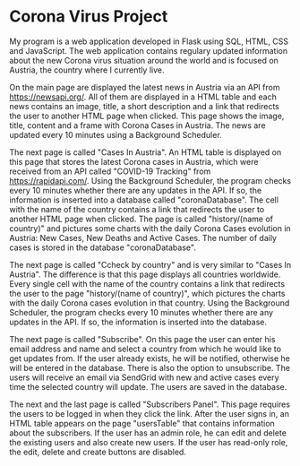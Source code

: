 # Corona Virus Project


My program is a web application developed in Flask using SQL, HTML, CSS and JavaScript.
The web application contains regulary updated information about the new Corona virus situation around the world and is focused on Austria, the country where I currently live.

On the main page are displayed the latest news in Austria via an API from https://newsapi.org/. All of them are displayed in a HTML table and each news contains an image, title, a short description and a link that redirects the user to another HTML page when clicked. This page shows the image, title, content and a frame with Corona Cases in Austria. The news are updated every 10 minutes using a Background Scheduler.

The next page is called "Cases In Austria". An HTML table is displayed on this page that stores the latest Corona cases in Austria, which were received from an API called "COVID-19 Tracking" from https://rapidapi.com/. Using the Background Scheduler, the program checks every 10 minutes whether there are any updates in the API. If so, the information is inserted into a database called "coronaDatabase". The cell with the name of the country contains a link that redirects the user to another HTML page when clicked. The page is called "history/(name of country)" and pictures some charts with the daily Corona Cases evolution in Austria: New Cases, New Deaths and Active Cases. The number of daily cases is stored in the database "coronaDatabase".

The next page is called "Ccheck by country" and is very similar to "Cases In Austria". The difference is that this page displays all countries worldwide. Every single cell with the name of the country contains a link that redirects the user to the page "history/(name of country)", which pictures the charts with the daily Corona cases evolution in that country. Using the Background Scheduler, the program checks every 10 minutes whether there are any updates in the API. If so, the information is inserted into the database.

The next page is called "Subscribe". On this page the user can enter his email address and name and select a country from which he would like to get updates from. If the user already exists, he will be notified, otherwise he will be entered in the database. There is also the option to unsubscribe. The users will receive an email via SendGrid with new and active cases every time the selected country will update. The users are saved in the database.

The next and the last page is called "Subscribers Panel". This page requires the users to be logged in when they click the link. After the user signs in, an HTML table appears on the page "usersTable" that contains information about the subscribers. If the user has an admin role, he can edit and delete the existing users and also create new users. If the user has read-only role, the edit, delete and create buttons are disabled.